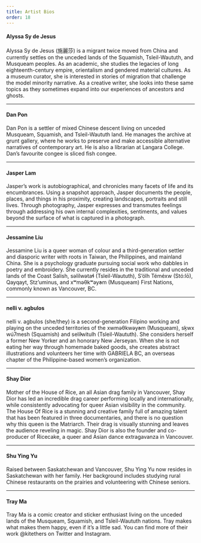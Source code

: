 ```yaml
---
title: Artist Bios
order: 18
---
```


#### Alyssa Sy de Jesus

Alyssa Sy de Jesus (施麗莎) is a migrant twice moved from China and currently settles on the unceded lands of the Squamish, Tsleil-Waututh, and Musqueam peoples. As an academic, she studies the legacies of long eighteenth-century empire, orientalism and gendered material cultures. As a museum curator, she is interested in stories of migration that challenge the model minority narrative. As a creative writer, she looks into these same topics as they sometimes expand into our experiences of ancestors and ghosts.

<hr class="bios__hr">

#### Dan Pon

Dan Pon is a settler of mixed Chinese descent living on unceded Musqueam, Squamish, and Tsleil-Waututh land. He manages the archive at grunt gallery, where he works to preserve and make accessible alternative narratives of contemporary art. He is also a librarian at Langara College. Dan’s favourite congee is sliced fish congee.

<hr class="bios__hr">

#### Jasper Lam

Jasper’s work is autobiographical, and chronicles many facets of life and its encumbrances. Using a snapshot approach, Jasper documents the people, places, and things in his proximity, creating landscapes, portraits and still lives. Through photography, Jasper expresses and transmutes feelings through addressing his own internal complexities, sentiments, and values beyond the surface of what is captured in a photograph.

<hr class="bios__hr">

#### Jessamine Liu

Jessamine Liu is a queer woman of colour and a third-generation settler and diasporic writer with roots in Taiwan, the Philippines, and mainland China. She is a psychology graduate pursuing social work who dabbles in poetry and embroidery. She currently resides in the traditional and unceded lands of the Coast Salish, səlilwətaɬ (Tsleil-Waututh), S’ólh Téméxw (Stó:lō), Qayqayt, Stz’uminus, and xʷməθkʷəy̓əm (Musqueam) First Nations, commonly known as Vancouver, BC.

<hr class="bios__hr">

#### nelli v. agbulos

nelli v. agbulos (she/they) is a second-generation Filipino working and playing on the unceded territories of the xwməθkwəy̓əm (Musqueam), sḵwx wú7mesh (Squamish) and selí̓lwitulh (Tsleil-Waututh). She considers herself a former New Yorker and an honorary New Jerseyan. When she is not eating her way through homemade baked goods, she creates abstract illustrations and volunteers her time with GABRIELA BC, an overseas chapter of the Philippine-based women’s organization.

<hr class="bios__hr">

#### Shay Dior

Mother of the House of Rice, an all Asian drag family in Vancouver, Shay Dior has led an incredible drag career performing locally and internationally, while consistently advocating for queer Asian visibility in the community. The House Of Rice is a stunning and creative family full of amazing talent that has been featured in three documentaries, and there is no question why this queen is the Matriarch. Their drag is visually stunning and leaves the audience reveling in magic. Shay Dior is also the founder and co-producer of Ricecake, a queer and Asian dance extragavanza in Vancouver.

<hr class="bios__hr">

#### Shu Ying Yu

Raised between Saskatchewan and Vancouver, Shu Ying Yu now resides in Saskatchewan with her family. Her background includes studying rural Chinese restaurants on the prairies and volunteering with Chinese seniors.

<hr class="bios__hr">

#### Tray Ma

Tray Ma is a comic creator and sticker enthusiast living on the unceded lands of the Musqueam, Squamish, and Tsleil-Waututh nations. Tray makes what makes them happy, even if it’s a little sad. You can find more of their work @kitethers on Twitter and Instagram.

